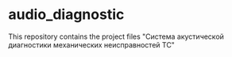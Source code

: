# audio_diagnostic
This repository contains the project files "Система акустической диагностики механических неисправностей ТС"
